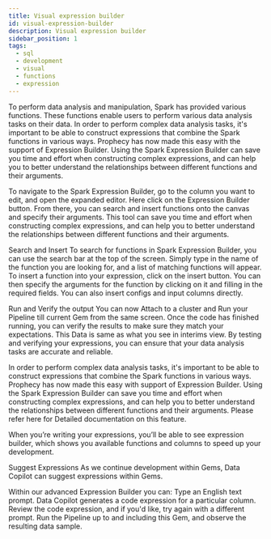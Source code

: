 ```yaml
---
title: Visual expression builder
id: visual-expression-builder
description: Visual expression builder
sidebar_position: 1
tags:
  - sql
  - development
  - visual
  - functions
  - expression
---
```


To perform data analysis and manipulation, Spark has provided various functions. These functions enable users to perform various data analysis tasks on their data. In order to perform complex data analysis tasks, it's important to be able to construct expressions that combine the Spark functions in various ways. Prophecy has now made this easy with the support of Expression Builder. Using the Spark Expression Builder can save you time and effort when constructing complex expressions, and can help you to better understand the relationships between different functions and their arguments.

To navigate to the Spark Expression Builder, go to the column you want to edit, and open the expanded editor. Here click on the Expression Builder button. From there, you can search and insert functions onto the canvas and specify their arguments. This tool can save you time and effort when constructing complex expressions, and can help you to better understand the relationships between different functions and their arguments.

Search and Insert
To search for functions in Spark Expression Builder, you can use the search bar at the top of the screen. Simply type in the name of the function you are looking for, and a list of matching functions will appear. To insert a function into your expression, click on the insert button. You can then specify the arguments for the function by clicking on it and filling in the required fields. You can also insert configs and input columns directly.

Run and Verify the output
You can now Attach to a cluster and Run your Pipeline till current Gem from the same screen. Once the code has finished running, you can verify the results to make sure they match your expectations. This Data is same as what you see in interims view. By testing and verifying your expressions, you can ensure that your data analysis tasks are accurate and reliable.

In order to perform complex data analysis tasks, it's important to be able to construct expressions that combine the Spark functions in various ways. Prophecy has now made this easy with support of Expression Builder. Using the Spark Expression Builder can save you time and effort when constructing complex expressions, and can help you to better understand the relationships between different functions and their arguments. Please refer here for Detailed documentation on this feature.

When you’re writing your expressions, you’ll be able to see expression builder, which shows you available functions and columns to speed up your development.

Suggest Expressions​
As we continue development within Gems, Data Copilot can suggest expressions within Gems.

Within our advanced Expression Builder you can:
Type an English text prompt.
Data Copilot generates a code expression for a particular column.
Review the code expression, and if you'd like, try again with a different prompt.
Run the Pipeline up to and including this Gem, and observe the resulting data sample.
